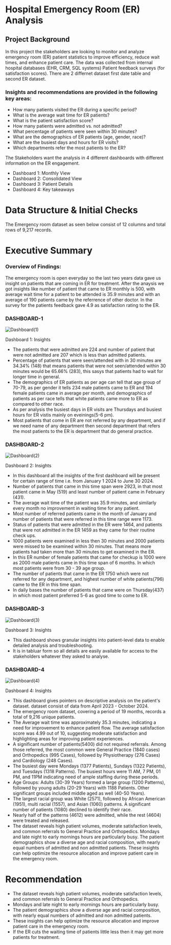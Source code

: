 # Hospital Emergency Room (ER) Analysis

## Project Background

In this project the stakeholders are looking to monitor and analyze emergency room (ER) patient statistics to improve efficiency, reduce wait times, and enhance patient care. The data was collected from internal hospital databases (EHR, CRM, SQL systems) Patient feedback surveys (for satisfaction scores). There are 2 differnet dataset first date table and second ER dataset.

### Insights and recommendations are provided in the following key areas:

- How many patients visited the ER during a specific period? 
- What is the average wait time for ER patients?
- What is the patient satisfaction score?
- How many patients were admitted vs. not admitted?
- What percentage of patients were seen within 30 minutes?
- What are the demographics of ER patients (age, gender, race)?
- What are the busiest days and hours for ER visits?
- Which departments refer the most patients to the ER?

The Stakeholders want the analysis in 4 different dashboards with different information on the ER engagement.
- Dashboard 1: Monthly View
- Dashboard 2: Consolidated View
- Dashboard 3: Patient Details
- Dashboard 4: Key takeaways

# Data Structure & Initial Checks

The Emergency room dataset as seen below consist of 12 columns and total rows of 9,217 records.

# Executive Summary

### Overview of Findings:

The emergency room is open everyday so the last two years data gave us insight on patients that are coming in ER for treatment. After the anaysis we got insights like number of patient that came to ER monthly is 500, with average wait time for a patient to be attended is 35.9 minutes and with an average of 190 patients came by the referrence of other doctor. In the survey  for the patients feedback gave 4.9 as satisfaction rating to the ER.

### DASHBOARD-1
![Dashboard(1)](https://github.com/user-attachments/assets/408e8ce6-88de-4cff-9b4f-d23e54c14d2b)

Dashboard 1: Insights

- The patients that were admitted are 224 and number of patient that were not admitted are 207 which is less than admitted patients.
- Percentage of patients that were seen/attended with in 30 minutes are 34.34% (148) that means patients that were not seen/attended within 30 minutes would be 65.66% (283), this sasys that patients had to wait for longer time in general.
- The demographics of ER patients as per age can tell that age group of 70-79, as per gender it tells 234 male patients came to ER and 194 female patients came in average per month, and demographics of patients as per race tells that white patients came more to ER as compared to other race.
- As per analysis the busiest days in ER visits are Thursdays and busiest hours for ER vistis mainly on eveinings(5-6 pm).
- Most patients that come in ER are not referred by any department, and if we need name of any department then second department that refers the most patients to the ER is department that do general practice.

### DASHBOARD-2
![Dashboard(2)](https://github.com/user-attachments/assets/d2e5f0a3-b42a-4926-bcb8-146519568218)

Dashboard 2: Insights

- In this dashboard all the insights of the first dashboard will be present for certain range of time i.e. from January 1 2024 to June 30 2024.
- Number of patients that came in this time span were 2923, in that most patient came in May (519) and least number of patient came in February (431). 
- The average wait time of the patient was 35.9 minutes, and similarly every month no improvement in waiting time for any patient.
- Most number of referred patients came in the month of January and number of patients that were referred in this time range were 1173.
- Status of patients that were admitted in the ER were 1464, and patients that were not admitted in the ER 1459 as they came for their routine check ups.
- 1000 patients were examined in less then 30 minutes and 2000 patients were missed to be examined within 30 minutes. That means more patients had taken more than 30 minutes to get examined in the ER. 
- In this ER number of female patients that came for checkup is 1000 were as 2000 male patients came in this time span of 6 months. In which most patients were from 30 - 39 age group.
- The number of patients that came in the ER 1750 which were not referred for any department, and highest number of white patients(796) came to the ER in this time span.
- In daily bases the number of patients that came were on Thursday(437) in which most patient preferred 5-6 as good time to come to ER.

### DASHBOARD-3
![Dashboard(3)](https://github.com/user-attachments/assets/063f741a-8393-4def-8dc7-accc5ec09f33)

Dashboard 3: Insights

- This dashboard shows granular insights into patient-level data to enable detailed analysis and troubleshooting.
- It is in tabluar form so all details are easily available for access to the stakeholders whatever they asked to analyse.


### DASHBOARD-4
![Dashboard(4)](https://github.com/user-attachments/assets/d04fa78d-aa25-43f1-b378-be0eac6aeccc)

Dashboard 4: Insights

- This dashboard gives pointers on descriptive analysis on the patient's dataset. dataset consist of data from April 2023 - October 2024.
- The emergency room dataset, covering a period of 19 months, records a total of 9,216 unique patients.
- The Average wait time was approximately 35.3 minutes, indicating a need for improvement to enhance patient flow. The average satisfaction score was 4.99 out of 10, suggesting moderate satisfaction and highlighting areas for improving patient experiences.
- A significant number of patients(5400) did not required referrals. Among those referred, the most common were General Practice (1840 cases) and Orthopedics (995 Cases), followed by Physiotherapy (276 Cases) and Cardiology (248 Cases).
- The busiest day were Mondays (1377 Patients), Sundays (1322 Patients), and Tuesdays (1318 Patterns). The busiest hours were 11 AM, 7 PM, 01 PM, and 11PM indicating need of ample staffing during these periods.
- Age Groups: Adults (30-39 Years) formed a large group (1200 Patterns), followed by young adults (20-29 Years) with 1188 Patients. Other significant groups included middle aged as well (40-50 Years).
- The largest racial group was White (2571), followed by African American (1951), multi racial (1557), and Asian (1060) patterns. A significant number of patients (1080)  declined to identify their race.
- Nearly half of the patterns (4612) were admitted, while the rest (4604) were treated and released.
- The dataset reveals high patient volumes, moderate satisfaction levels, and common referrals to General Practice and Orthopedics. Mondays and late night to early mornings hours are particularly busy. The patient demographics show a diverse age and racial composition, with nearly equal numbers of admitted and non admitted patients. These insights can help optimize the resource allocation and improve patient care in the emergency room.

# Recommendation

- The dataset reveals high patient volumes, moderate satisfaction levels, and common referrals to General Practice and Orthopedics.
- Mondays and late night to early mornings hours are particularly busy.
- The patient demographics show a diverse age and racial composition, with nearly equal numbers of admitted and non admitted patients.
- These insights can help optimize the resource allocation and improve patient care in the emergency room.
- If the ER cuts the waiting time of patients little less then it may get more patients for treatment.
